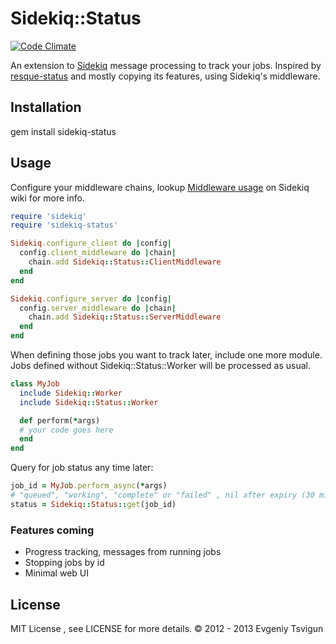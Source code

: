 # Sidekiq::Status

[![Code Climate](https://codeclimate.com/github/utgarda/sidekiq-status.png)](https://codeclimate.com/github/utgarda/sidekiq-status)

An extension to [Sidekiq](http://github.com/mperham/sidekiq) message processing to track your jobs. Inspired
by [resque-status](http://github.com/quirkey/resque-status) and mostly copying its features, using Sidekiq's middleware.

## Installation

gem install sidekiq-status

## Usage

Configure your middleware chains, lookup [Middleware usage](https://github.com/mperham/sidekiq/wiki/Middleware)
on Sidekiq wiki for more info.

``` ruby
require 'sidekiq'
require 'sidekiq-status'

Sidekiq.configure_client do |config|
  config.client_middleware do |chain|
    chain.add Sidekiq::Status::ClientMiddleware
  end
end

Sidekiq.configure_server do |config|
  config.server_middleware do |chain|
    chain.add Sidekiq::Status::ServerMiddleware
  end
end
```

When defining those jobs you want to track later, include one more module. Jobs defined without Sidekiq::Status::Worker
will be processed as usual.

``` ruby
class MyJob
  include Sidekiq::Worker
  include Sidekiq::Status::Worker

  def perform(*args)
  # your code goes here
  end
end
```

Query for job status any time later:

``` ruby
job_id = MyJob.perform_async(*args)
# "queued", "working", "complete" or "failed" , nil after expiry (30 minutes)
status = Sidekiq::Status::get(job_id)
```

### Features coming
* Progress tracking, messages from running jobs
* Stopping jobs by id
* Minimal web UI

## License
MIT License , see LICENSE for more details.
© 2012 - 2013 Evgeniy Tsvigun
